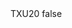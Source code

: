 <?xml version="1.0" encoding="UTF-8"?>
<CustomMetadata xmlns="http://soap.sforce.com/2006/04/metadata">
    <label>TXU20</label>
    <protected>false</protected>
</CustomMetadata>

